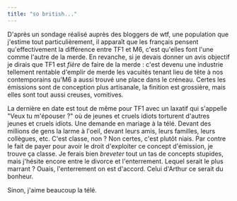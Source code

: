 ```yaml
---
title: "so british..."
---
```


D'après un sondage réalisé auprès des bloggers de wtf, une population que
j'estime tout particulièrement, il apparaît que les français pensent
qu'effectivement la différence entre TF1 et M6, c'est qu'elles font l'une
comme l'autre de la merde. En revanche, si je devais donner un avis objectif
je dirais que TF1 est _fière_ de faire de la merde : c'est devenu une
industrie tellement rentable d'emplir de merde les vacuités tenant lieu de
tête à nos contemporains qu'M6 a aussi trouvé une place dans le créneau.
Certes les émissions sont de conception plus artisanale, la finition est
grossière, mais elles sont tout aussi creuses, vomitives.

La dernière en date est tout de même pour TF1 avec un laxatif qui s'appelle
"Veux tu m'épouser ?" où de jeunes et cruels idiots torturent d'autres jeunes
et cruels idiots. Une demande en mariage à la télé. Devant des millions de
gens la larme à l'oeil, devant leurs amis, leurs familles, leurs collègues,
etc. C'est classe, non ? Non certes, c'est plutôt niais. Par contre le fait de
payer pour avoir le droit d'exploiter ce concept d'émission, je trouve ça
classe. Je ferais bien _breveter_ tout un tas de concepts stupides, mais
j'hésite encore entre le divorce et l'enterrement. Lequel serait le plus
marrant ? Ouais, l'enterrement on est d'accord. Celui d'Arthur ce serait du
bonheur.

Sinon, j'aime beaucoup la télé.

